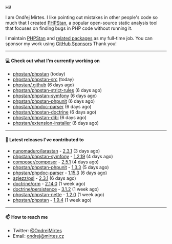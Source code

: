 Hi!

I am Ondřej Mirtes. I like pointing out mistakes in other people's code so much that I created [PHPStan](https://phpstan.org/), a popular open-source static analysis tool that focuses on finding bugs in PHP code without running it.

I maintain [PHPStan](https://github.com/phpstan/phpstan) and [related packages](https://github.com/phpstan/) as my full-time job. You can sponsor my work using [GitHub Sponsors](https://github.com/sponsors/ondrejmirtes) Thank you!

---

#### 💻 Check out what I'm currently working on

- [phpstan/phpstan](https://github.com/phpstan/phpstan) (today)
- [phpstan/phpstan-src](https://github.com/phpstan/phpstan-src) (today)
- [phpstan/.github](https://github.com/phpstan/.github) (6 days ago)
- [phpstan/phpstan-strict-rules](https://github.com/phpstan/phpstan-strict-rules) (6 days ago)
- [phpstan/phpstan-symfony](https://github.com/phpstan/phpstan-symfony) (6 days ago)
- [phpstan/phpstan-phpunit](https://github.com/phpstan/phpstan-phpunit) (6 days ago)
- [phpstan/phpdoc-parser](https://github.com/phpstan/phpdoc-parser) (6 days ago)
- [phpstan/phpstan-doctrine](https://github.com/phpstan/phpstan-doctrine) (6 days ago)
- [phpstan/phpstan-dibi](https://github.com/phpstan/phpstan-dibi) (6 days ago)
- [phpstan/extension-installer](https://github.com/phpstan/extension-installer) (6 days ago)

---

#### 🔭 Latest releases I've contributed to

- [nunomaduro/larastan](https://github.com/nunomaduro/larastan) - [2.3.1](https://github.com/nunomaduro/larastan/releases/tag/2.3.1) (3 days ago)
- [phpstan/phpstan-symfony](https://github.com/phpstan/phpstan-symfony) - [1.2.19](https://github.com/phpstan/phpstan-symfony/releases/tag/1.2.19) (4 days ago)
- [composer/composer](https://github.com/composer/composer) - [2.5.1](https://github.com/composer/composer/releases/tag/2.5.1) (4 days ago)
- [phpstan/phpstan-phpunit](https://github.com/phpstan/phpstan-phpunit) - [1.3.3](https://github.com/phpstan/phpstan-phpunit/releases/tag/1.3.3) (5 days ago)
- [phpstan/phpdoc-parser](https://github.com/phpstan/phpdoc-parser) - [1.15.3](https://github.com/phpstan/phpdoc-parser/releases/tag/1.15.3) (6 days ago)
- [azjezz/psl](https://github.com/azjezz/psl) - [2.3.1](https://github.com/azjezz/psl/releases/tag/2.3.1) (6 days ago)
- [doctrine/orm](https://github.com/doctrine/orm) - [2.14.0](https://github.com/doctrine/orm/releases/tag/2.14.0) (1 week ago)
- [doctrine/persistence](https://github.com/doctrine/persistence) - [3.1.2](https://github.com/doctrine/persistence/releases/tag/3.1.2) (1 week ago)
- [phpstan/phpstan-nette](https://github.com/phpstan/phpstan-nette) - [1.2.0](https://github.com/phpstan/phpstan-nette/releases/tag/1.2.0) (1 week ago)
- [phpstan/phpstan](https://github.com/phpstan/phpstan) - [1.9.4](https://github.com/phpstan/phpstan/releases/tag/1.9.4) (1 week ago)

---

#### 📫 How to reach me

- Twitter: [@OndrejMirtes](https://twitter.com/ondrejmirtes)
- Email: [ondrej@mirtes.cz](mailto:ondrej@mirtes.cz)
